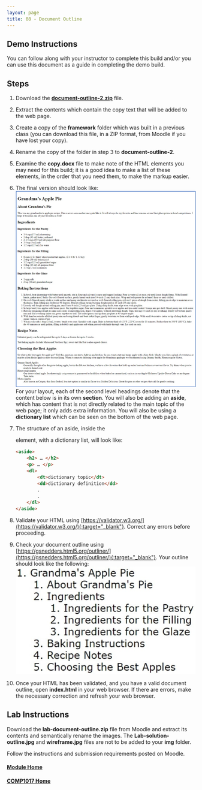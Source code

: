 ```yaml
---
layout: page
title: 08 - Document Outline
---
```

## Demo Instructions
You can follow along with your instructor to complete this build and/or you can use this document as a guide in completing the demo build.

## Steps
1. Download the [**document-outline-2.zip**](files/document-outline-2.zip) file.
2. Extract the contents which contain the copy text that will be added to the web page.
3. Create a copy of the **framework** folder which was built in a previous class (you can download this file, in a ZIP format, from Moodle if you have lost your copy).
4. Rename the copy of the folder in step 3 to **document-outline-2**.
5. Examine the **copy.docx** file to make note of the HTML elements you may need for this build; it is a good idea to make a list of these elements, in the order that you need them, to make the markup easier.
6. The final version should look like:<br>
![sectioning-complete](files/sectioning-complete.jpg)<br>
For your layout, each of the second level headings denote that the content below is in its own **section**. You will also be adding an **aside**, which has content that is not directly related to the main topic of the web page; it only adds extra information. You will also be using a **dictionary list** which can be seen on the bottom of the web page.
7. The structure of an aside, inside the <main> element, with a dictionary list, will look like:

    ```html
    <aside>
        <h2> … </h2>
        <p> … </p>
        <dl>
            <dt>dictionary topic</dt>
            <dd>dictionary definition</dd>
            .
            .
        </dl>
    </aside>
    ```

8. Validate your HTML using [https://validator.w3.org/](https://validator.w3.org/){:target="_blank"}. Correct any errors before proceeding.
9. Check your document outline using [https://gsnedders.html5.org/outliner/](https://gsnedders.html5.org/outliner/){:target="_blank"}. Your outline should look like the following:<br>
![apple-pie-outline.jpg](files/apple-pie-outline.jpg)
10. Once your HTML has been validated, and you have a valid document outline, open **index.html** in your web browser. If there are errors, make the necessary correction and refresh your web browser.

## Lab Instructions
Download the **lab-document-outline.zip** file from Moodle and extract its contents and semantically rename the images. The **Lab-solution-outline.jpg** and **wireframe.jpg** files are not to be added to your **img** folder.

Follow the instructions and submission requirements posted on Moodle.

#### [Module Home](../)
#### [COMP1017 Home](../../)